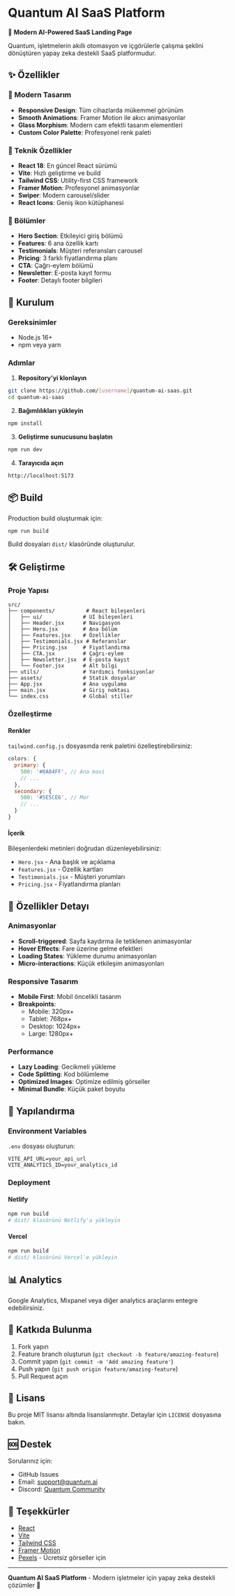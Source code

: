 # Quantum AI SaaS Platform

🚀 **Modern AI-Powered SaaS Landing Page**

Quantum, işletmelerin akıllı otomasyon ve içgörülerle çalışma şeklini dönüştüren yapay zeka destekli SaaS platformudur.

## ✨ Özellikler

### 🎨 Modern Tasarım
- **Responsive Design**: Tüm cihazlarda mükemmel görünüm
- **Smooth Animations**: Framer Motion ile akıcı animasyonlar
- **Glass Morphism**: Modern cam efektli tasarım elementleri
- **Custom Color Palette**: Profesyonel renk paleti

### 🔧 Teknik Özellikler
- **React 18**: En güncel React sürümü
- **Vite**: Hızlı geliştirme ve build
- **Tailwind CSS**: Utility-first CSS framework
- **Framer Motion**: Profesyonel animasyonlar
- **Swiper**: Modern carousel/slider
- **React Icons**: Geniş ikon kütüphanesi

### 📱 Bölümler
- **Hero Section**: Etkileyici giriş bölümü
- **Features**: 6 ana özellik kartı
- **Testimonials**: Müşteri referansları carousel
- **Pricing**: 3 farklı fiyatlandırma planı
- **CTA**: Çağrı-eylem bölümü
- **Newsletter**: E-posta kayıt formu
- **Footer**: Detaylı footer bilgileri

## 🚀 Kurulum

### Gereksinimler
- Node.js 16+ 
- npm veya yarn

### Adımlar

1. **Repository'yi klonlayın**
```bash
git clone https://github.com/[username]/quantum-ai-saas.git
cd quantum-ai-saas
```

2. **Bağımlılıkları yükleyin**
```bash
npm install
```

3. **Geliştirme sunucusunu başlatın**
```bash
npm run dev
```

4. **Tarayıcıda açın**
```
http://localhost:5173
```

## 📦 Build

Production build oluşturmak için:

```bash
npm run build
```

Build dosyaları `dist/` klasöründe oluşturulur.

## 🛠️ Geliştirme

### Proje Yapısı
```
src/
├── components/          # React bileşenleri
│   ├── ui/             # UI bileşenleri
│   ├── Header.jsx      # Navigasyon
│   ├── Hero.jsx        # Ana bölüm
│   ├── Features.jsx    # Özellikler
│   ├── Testimonials.jsx # Referanslar
│   ├── Pricing.jsx     # Fiyatlandırma
│   ├── CTA.jsx         # Çağrı-eylem
│   ├── Newsletter.jsx  # E-posta kayıt
│   └── Footer.jsx      # Alt bilgi
├── utils/              # Yardımcı fonksiyonlar
├── assets/             # Statik dosyalar
├── App.jsx             # Ana uygulama
├── main.jsx            # Giriş noktası
└── index.css           # Global stiller
```

### Özelleştirme

#### Renkler
`tailwind.config.js` dosyasında renk paletini özelleştirebilirsiniz:

```javascript
colors: {
  primary: {
    500: '#0A84FF', // Ana mavi
    // ...
  },
  secondary: {
    500: '#5E5CE6', // Mor
    // ...
  }
}
```

#### İçerik
Bileşenlerdeki metinleri doğrudan düzenleyebilirsiniz:
- `Hero.jsx` - Ana başlık ve açıklama
- `Features.jsx` - Özellik kartları
- `Testimonials.jsx` - Müşteri yorumları
- `Pricing.jsx` - Fiyatlandırma planları

## 🎯 Özellikler Detayı

### Animasyonlar
- **Scroll-triggered**: Sayfa kaydırma ile tetiklenen animasyonlar
- **Hover Effects**: Fare üzerine gelme efektleri
- **Loading States**: Yükleme durumu animasyonları
- **Micro-interactions**: Küçük etkileşim animasyonları

### Responsive Tasarım
- **Mobile First**: Mobil öncelikli tasarım
- **Breakpoints**: 
  - Mobile: 320px+
  - Tablet: 768px+
  - Desktop: 1024px+
  - Large: 1280px+

### Performance
- **Lazy Loading**: Gecikmeli yükleme
- **Code Splitting**: Kod bölümleme
- **Optimized Images**: Optimize edilmiş görseller
- **Minimal Bundle**: Küçük paket boyutu

## 🔧 Yapılandırma

### Environment Variables
`.env` dosyası oluşturun:

```env
VITE_API_URL=your_api_url
VITE_ANALYTICS_ID=your_analytics_id
```

### Deployment

#### Netlify
```bash
npm run build
# dist/ klasörünü Netlify'a yükleyin
```

#### Vercel
```bash
npm run build
# dist/ klasörünü Vercel'e yükleyin
```

## 📊 Analytics

Google Analytics, Mixpanel veya diğer analytics araçlarını entegre edebilirsiniz.

## 🤝 Katkıda Bulunma

1. Fork yapın
2. Feature branch oluşturun (`git checkout -b feature/amazing-feature`)
3. Commit yapın (`git commit -m 'Add amazing feature'`)
4. Push yapın (`git push origin feature/amazing-feature`)
5. Pull Request açın

## 📄 Lisans

Bu proje MIT lisansı altında lisanslanmıştır. Detaylar için `LICENSE` dosyasına bakın.

## 🆘 Destek

Sorularınız için:
- GitHub Issues
- Email: support@quantum.ai
- Discord: [Quantum Community](https://discord.gg/quantum)

## 🙏 Teşekkürler

- [React](https://reactjs.org/)
- [Vite](https://vitejs.dev/)
- [Tailwind CSS](https://tailwindcss.com/)
- [Framer Motion](https://www.framer.com/motion/)
- [Pexels](https://www.pexels.com/) - Ücretsiz görseller için

---

**Quantum AI SaaS Platform** - Modern işletmeler için yapay zeka destekli çözümler 🚀